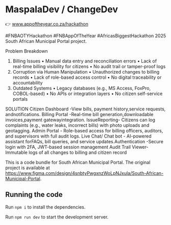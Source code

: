
  # MaspalaDev / ChangeDev

👉 www.appoftheyear.co.za/hackathon

#FNBAOTYHackathon #FNBAppOfTheYear #AfricasBiggestHackathon 2025 South African Municipal Portal project.

Problem Breakdown
1. Billing Issues
• 	Manual data entry and reconciliation errors
• 	Lack of real-time billing visibility for citizens
• 	No audit trail or tamper-proof logs
2. Corruption via Human Manipulation
• 	Unauthorized changes to billing records
• 	Lack of role-based access control
• 	No digital traceability or accountability
3. Outdated Systems
• 	Legacy databases (e.g., MS Access, FoxPro, COBOL-based)
• 	No APIs or integration layers
• 	No citizen self-service portals

SOLUTION
Citizen Dashboard -View bills, payment history,service requests, andnotifications. 
Billing Portal -Real-time bill generation,downloadable invoices,payment gatewayintegration. 
IssueReporting- Citizens can log complaints (e.g., water leaks, incorrect bills) with photo uploads and geotagging. 
Admin Portal - Role-based access for billing officers, auditors, and supervisors with full audit logs. 
Live Chat/ Chat bot - AI-powered assistant forFAQs, bill queries, and service updates.Authentication -Secure login with 2FA, JWT-based session management 
Audit Trail Viewer- Immutable logs of all changes to billing and citizen record

This is a code bundle for South African Municipal Portal. The original project is available at https://www.figma.com/design/4snbtyPwgxnzWoLpNJxula/South-African-Municipal-Portal.

  ## Running the code

  Run `npm i` to install the dependencies.

  Run `npm run dev` to start the development server.
  

